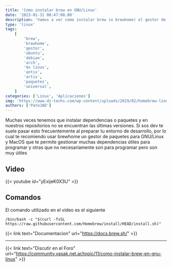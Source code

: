 ```yaml
---
title: 'Como instalar brew en GNU/Linux'
date: '2023-01-31 08:47:00.00'
description: 'Vamos a ver como instalar brew (o brewhome) el gestor de paquetes para devs en nuestra distro.'
type: 'linux'
tags:
    [
        'brew',
        'brewhome',
        'gestor',
        'ubuntu',
        'debian',
        'arch',
        'mx linux',
        'antix',
        'artix',
        'paquetes',
        'universal',
    ]
categories: ['Linux', 'Aplicaciones']
img: 'https://www.dz-techs.com/wp-content/uploads/2019/02/homebrew-linux-windows-featured.jpg'
authors: ['PatoJAD']
---
```


Muchas veces tenemos que instalar dependencias o paquetes y en nuestros repositorios no se encuentran las últimas versiones. Si sos dev te suele pasar esto frecuentemente al preparar tu entorno de desarrollo, por lo cual te recomiendo usar brewhome un gestor de paquetes para GNU/Linux y MacOS que te permite gestionar muchas dependencias útiles para programar y otras que no necesariamente son para programar pero son muy útiles

## Video

{{< youtube id="yExijeK0X3U" >}}

## Comandos

El comando utilizado en el video es el siguiente

```shell
/bin/bash -c "$(curl -fsSL https://raw.githubusercontent.com/Homebrew/install/HEAD/install.sh)"
```

{{< link text="Documentacion" url="https://docs.brew.sh/" >}}

---

{{< link text="Discutir en el Foro" url="https://community.vasak.net.ar/topic/11/como-instalar-brew-en-gnu-linux" >}}
